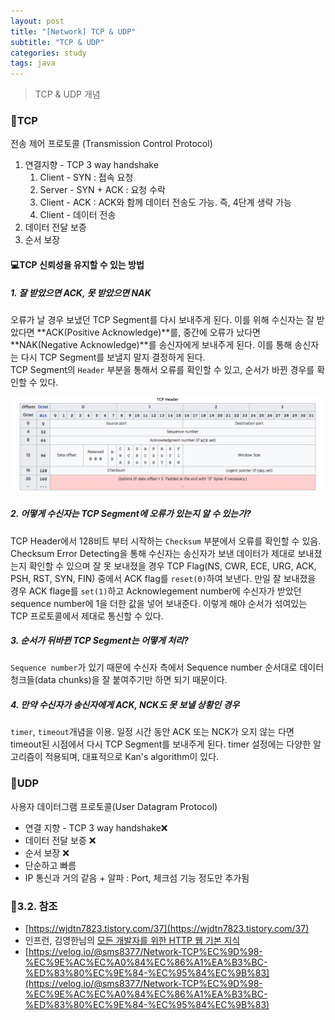 ```yaml
---
layout: post
title: "[Network] TCP & UDP"
subtitle: "TCP & UDP"
categories: study
tags: java
---
```


> TCP & UDP 개념

### 🚀TCP
전송 제어 프로토콜 (Transmission Control Protocol)  
1. 연결지향 - TCP 3 way handshake
    1) Client - SYN : 접속 요청
    2) Server - SYN + ACK : 요청 수락
    3) Client - ACK : ACK와 함께 데이터 전송도 가능. 즉, 4단계 생략 가능
    4) Client - 데이터 전송
2. 데이터 전달 보증
3. 순서 보장

#### 💻TCP 신뢰성을 유지할 수 있는 방법
##### 1. 잘 받았으면 ACK, 못 받았으면 NAK
오류가 날 경우 보냈던 TCP Segment를 다시 보내주게 된다. 이를 위해 수신자는 잘 받았다면 **ACK(Positive Acknowledge)**를, 중간에 오류가 났다면 **NAK(Negative Acknowledge)**를 송신자에게 보내주게 된다. 이를 통해 송신자는 다시 TCP Segment를 보낼지 말지 결정하게 된다.  
TCP Segment의 `Header` 부분을 통해서 오류를 확인할 수 있고, 순서가 바뀐 경우를 확인할 수 있다.

![tcp-header](/assets/img/network/tcp_header.png)

##### 2. 어떻게 수신자는 TCP Segment에 오류가 있는지 알 수 있는가?
TCP Header에서 128비트 부터 시작하는 `Checksum` 부분에서 오류를 확인할 수 있음. Checksum Error Detecting을 통해 수신자는 송신자가 보낸 데이터가 제대로 보내졌는지 확인할 수 있으며 잘 못 보내졌을 경우 TCP Flag(NS, CWR, ECE, URG, ACK, PSH, RST, SYN, FIN) 중에서 ACK flag를 `reset(0)`하여 보낸다. 만일 잘 보내졌을 경우 ACK flage를 `set(1)`하고 Acknowlegement number에 수신자가 받았던 sequence number에 1을 더한 값을 넣어 보내준다. 이렇게 해야 순서가 섞여있는 TCP 프로토콜에서 제대로 통신할 수 있다.

##### 3. 순서가 뒤바뀐 TCP Segment는 어떻게 처리?
`Sequence number`가 있기 때문에 수신자 측에서 Sequence number 순서대로 데이터 청크들(data chunks)을 잘 붙여주기만 하면 되기 때문이다.

##### 4. 만약 수신자가 송신자에게 ACK, NCK도 못 보낼 상황인 경우
`timer`, `timeout`개념을 이용. 일정 시간 동안 ACK 또는 NCK가 오지 않는 다면 timeout된 시점에서 다시 TCP Segment를 보내주게 된다. timer 설정에는 다양한 알고리즘이 적용되며, 대표적으로 Kan's algorithm이 있다.

### 🚀UDP
사용자 데이터그램 프로토콜(User Datagram Protocol)  
- 연결 지향 - TCP 3 way handshake❌
- 데이터 전달 보증 ❌
- 순서 보장 ❌
- 단순하고 빠름
- IP 통신과 거의 같음 + 알파 : Port, 체크섬 기능 정도만 추가됨

### 🚀3.2. 참조
- [https://wjdtn7823.tistory.com/37](https://wjdtn7823.tistory.com/37)
- 인프런, 김영한님의 [모든 개발자를 위한 HTTP 웹 기본 지식](https://www.inflearn.com/course/http-%EC%9B%B9-%EB%84%A4%ED%8A%B8%EC%9B%8C%ED%81%AC#)
- [https://velog.io/@sms8377/Network-TCP%EC%9D%98-%EC%9E%AC%EC%A0%84%EC%86%A1%EA%B3%BC-%ED%83%80%EC%9E%84-%EC%95%84%EC%9B%83](https://velog.io/@sms8377/Network-TCP%EC%9D%98-%EC%9E%AC%EC%A0%84%EC%86%A1%EA%B3%BC-%ED%83%80%EC%9E%84-%EC%95%84%EC%9B%83)